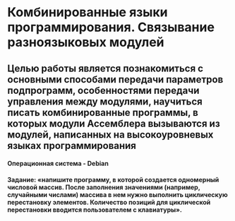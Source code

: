 # Комбинированные языки программирования. Связывание разноязыковых модулей 

## Целью работы является познакомиться с основными способами передачи параметров подпрограмм, особенностями передачи управления между модулями, научиться писать комбинированные программы, в которых модули Ассемблера вызываются из модулей, написанных на высокоуровневых языках программирования

#### Операционная система - Debian

#### Задание: «напишите программу, в которой создается одномерный числовой массив. После заполнения значениями (например, случайными числами) массива в нем нужно выполнить циклическую перестановку элементов. Количество позиций для циклической перестановки вводится пользователем с клавиатуры».
